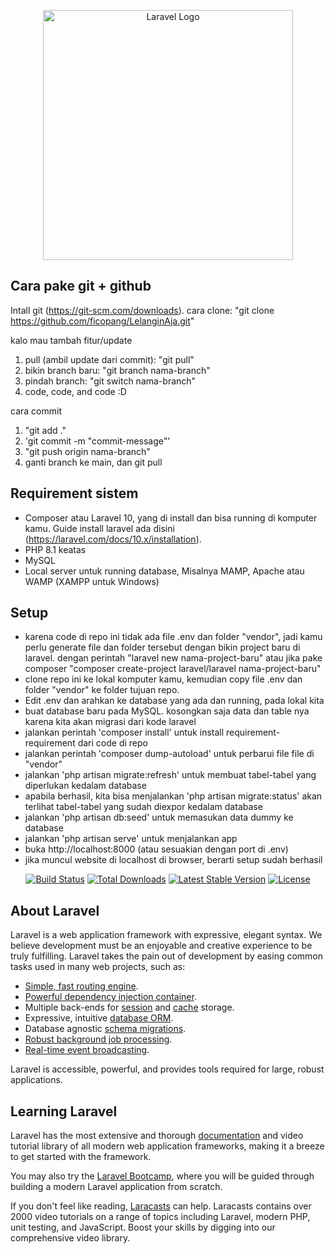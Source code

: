 <p align="center"><a href="https://laravel.com" target="_blank"><img src="https://raw.githubusercontent.com/laravel/art/master/logo-lockup/5%20SVG/2%20CMYK/1%20Full%20Color/laravel-logolockup-cmyk-red.svg" width="400" alt="Laravel Logo"></a></p>

## Cara pake git + github

Intall git (https://git-scm.com/downloads).
cara clone: "git clone https://github.com/ficopang/LelanginAja.git"

kalo mau tambah fitur/update

1. pull (ambil update dari commit): "git pull"
2. bikin branch baru: "git branch nama-branch"
3. pindah branch: "git switch nama-branch"
4. code, code, and code :D

cara commit

1. "git add ."
2. 'git commit -m "commit-message"'
3. "git push origin nama-branch"
4. ganti branch ke main, dan git pull

## Requirement sistem

-   Composer atau Laravel 10, yang di install dan bisa running di komputer kamu. Guide install laravel ada disini (https://laravel.com/docs/10.x/installation).
-   PHP 8.1 keatas
-   MySQL
-   Local server untuk running database, Misalnya MAMP, Apache atau WAMP (XAMPP untuk Windows)

## Setup

-   karena code di repo ini tidak ada file .env dan folder "vendor", jadi kamu perlu generate file dan folder tersebut dengan bikin project baru di laravel. dengan perintah "laravel new nama-project-baru" atau jika pake composer "composer create-project laravel/laravel nama-project-baru"
-   clone repo ini ke lokal komputer kamu, kemudian copy file .env dan folder "vendor" ke folder tujuan repo.
-   Edit .env dan arahkan ke database yang ada dan running, pada lokal kita
-   buat database baru pada MySQL. kosongkan saja data dan table nya karena kita akan migrasi dari kode laravel
-   jalankan perintah 'composer install' untuk install requirement-requirement dari code di repo
-   jalankan perintah 'composer dump-autoload' untuk perbarui file file di "vendor"
-   jalankan 'php artisan migrate:refresh' untuk membuat tabel-tabel yang diperlukan kedalam database
-   apabila berhasil, kita bisa menjalankan 'php artisan migrate:status' akan terlihat tabel-tabel yang sudah diexpor kedalam database
-   jalankan 'php artisan db:seed' untuk memasukan data dummy ke database
-   jalankan 'php artisan serve' untuk menjalankan app
-   buka http://localhost:8000 (atau sesuakian dengan port di .env)
-   jika muncul website di localhost di browser, berarti setup sudah berhasil

<p align="center">
<a href="https://github.com/laravel/framework/actions"><img src="https://github.com/laravel/framework/workflows/tests/badge.svg" alt="Build Status"></a>
<a href="https://packagist.org/packages/laravel/framework"><img src="https://img.shields.io/packagist/dt/laravel/framework" alt="Total Downloads"></a>
<a href="https://packagist.org/packages/laravel/framework"><img src="https://img.shields.io/packagist/v/laravel/framework" alt="Latest Stable Version"></a>
<a href="https://packagist.org/packages/laravel/framework"><img src="https://img.shields.io/packagist/l/laravel/framework" alt="License"></a>
</p>

## About Laravel

Laravel is a web application framework with expressive, elegant syntax. We believe development must be an enjoyable and creative experience to be truly fulfilling. Laravel takes the pain out of development by easing common tasks used in many web projects, such as:

-   [Simple, fast routing engine](https://laravel.com/docs/routing).
-   [Powerful dependency injection container](https://laravel.com/docs/container).
-   Multiple back-ends for [session](https://laravel.com/docs/session) and [cache](https://laravel.com/docs/cache) storage.
-   Expressive, intuitive [database ORM](https://laravel.com/docs/eloquent).
-   Database agnostic [schema migrations](https://laravel.com/docs/migrations).
-   [Robust background job processing](https://laravel.com/docs/queues).
-   [Real-time event broadcasting](https://laravel.com/docs/broadcasting).

Laravel is accessible, powerful, and provides tools required for large, robust applications.

## Learning Laravel

Laravel has the most extensive and thorough [documentation](https://laravel.com/docs) and video tutorial library of all modern web application frameworks, making it a breeze to get started with the framework.

You may also try the [Laravel Bootcamp](https://bootcamp.laravel.com), where you will be guided through building a modern Laravel application from scratch.

If you don't feel like reading, [Laracasts](https://laracasts.com) can help. Laracasts contains over 2000 video tutorials on a range of topics including Laravel, modern PHP, unit testing, and JavaScript. Boost your skills by digging into our comprehensive video library.
